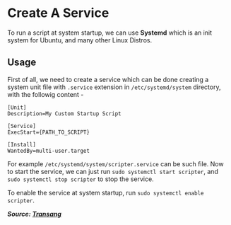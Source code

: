 # Create A Service

To run a script at system startup, we can use **Systemd** which is an init system for Ubuntu, and many other Linux Distros.

## Usage

First of all, we need to create a service which can be done creating a system unit file with `.service` extension in `/etc/systemd/system` directory, with the followig content -

```
[Unit]
Description=My Custom Startup Script

[Service]
ExecStart={PATH_TO_SCRIPT}

[Install]
WantedBy=multi-user.target
```

For example `/etc/systemd/system/scripter.service` can be such file. Now to start the service, we can just run `sudo systemctl start scripter`, and `sudo systemctl stop scripter` to stop the service.

To enable the service at system startup, run `sudo systemctl enable scripter`.

**_Source: [Transang](https://transang.me/three-ways-to-create-a-startup-script-in-ubuntu/)_**
